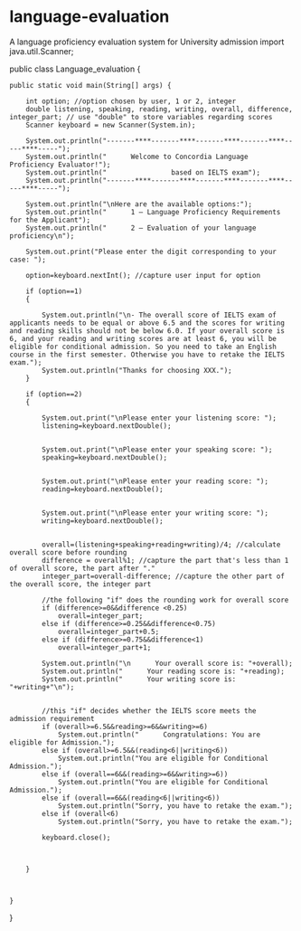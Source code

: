 # language-evaluation
A language proficiency evaluation system for University admission
import java.util.Scanner;

public class Language_evaluation {

	public static void main(String[] args) {

		int option; //option chosen by user, 1 or 2, integer
		double listening, speaking, reading, writing, overall, difference, integer_part; // use "double" to store variables regarding scores
		Scanner keyboard = new Scanner(System.in);
		
		System.out.println("-------****-------****-------****-------****-----****-----");
		System.out.println("      Welcome to Concordia Language Proficiency Evaluator!");
		System.out.println("                based on IELTS exam");
		System.out.println("-------****-------****-------****-------****-----****-----");

		System.out.println("\nHere are the available options:");
		System.out.println("      1 – Language Proficiency Requirements for the Applicant");
		System.out.println("      2 – Evaluation of your language proficiency\n");

		System.out.print("Please enter the digit corresponding to your case: ");
		
		option=keyboard.nextInt(); //capture user input for option
		
		if (option==1)
		{
		
			System.out.println("\n- The overall score of IELTS exam of applicants needs to be equal or above 6.5 and the scores for writing and reading skills should not be below 6.0. If your overall score is 6, and your reading and writing scores are at least 6, you will be eligible for conditional admission. So you need to take an English course in the first semester. Otherwise you have to retake the IELTS exam.");
			System.out.println("Thanks for choosing XXX.");
		}
		
		if (option==2)
		{
		
			System.out.print("\nPlease enter your listening score: ");
			listening=keyboard.nextDouble();

			
			System.out.print("\nPlease enter your speaking score: ");
			speaking=keyboard.nextDouble();

			
			System.out.print("\nPlease enter your reading score: ");
			reading=keyboard.nextDouble();

			
			System.out.print("\nPlease enter your writing score: ");
			writing=keyboard.nextDouble();

			
			overall=(listening+speaking+reading+writing)/4; //calculate overall score before rounding
			difference = overall%1; //capture the part that's less than 1 of overall score, the part after "."
			integer_part=overall-difference; //capture the other part of the overall score, the integer part
			
			//the following "if" does the rounding work for overall score
			if (difference>=0&&difference <0.25)
				overall=integer_part;
  		    else if (difference>=0.25&&difference<0.75)
				overall=integer_part+0.5;
			else if (difference>=0.75&&difference<1)
				overall=integer_part+1;
							
			System.out.println("\n      Your overall score is: "+overall);
			System.out.println("      Your reading score is: "+reading);
			System.out.println("      Your writing score is: "+writing+"\n");

			
			//this "if" decides whether the IELTS score meets the admission requirement
			if (overall>=6.5&&reading>=6&&writing>=6)
				System.out.println("      Congratulations: You are eligible for Admission.");
			else if (overall>=6.5&&(reading<6||writing<6))
				System.out.println("You are eligible for Conditional Admission.");
			else if (overall==6&&(reading>=6&&writing>=6))
				System.out.println("You are eligible for Conditional Admission.");
			else if (overall==6&&(reading<6||writing<6))
				System.out.println("Sorry, you have to retake the exam.");
			else if (overall<6)
				System.out.println("Sorry, you have to retake the exam.");
			
			keyboard.close();
			
					
			
		}
			
			
		
	}

}
